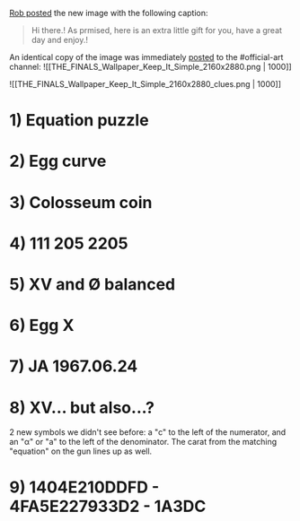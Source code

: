 [Rob posted](https://discord.com/channels/1008696016318513243/1011929497139953744/1055174135405367467) the new image with the following caption:
> Hi there.! 
> As prmised, here is an extra little gift for you, have a great day and enjoy.!

An identical copy of the image was immediately [posted](https://discord.com/channels/1008696016318513243/1031539174743998526/1055174239411503165) to the <label>#</label>official-art channel:
![[THE_FINALS_Wallpaper_Keep_It_Simple_2160x2880.png | 1000]]

![[THE_FINALS_Wallpaper_Keep_It_Simple_2160x2880_clues.png | 1000]]

# 1) Equation puzzle 

# 2) Egg curve

# 3) Colosseum coin

# 4) 111 205 2205

# 5) XV and Ø balanced

# 6) Egg X

# 7) JA 1967.06.24

# 8) XV... but also...?
2 new symbols we didn't see before: a "c" to the left of the numerator, and an "α" or "a" to the left of the denominator.
The carat from the matching "equation" on the gun lines up as well.
# 9) 1404E210DDFD - 4FA5E227933D2 - 1A3DC
